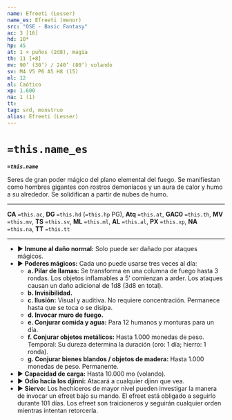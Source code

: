 ```yaml
---
name: Efreeti (Lesser)
name_es: Efreeti (menor)
src: "OSE - Basic Fantasy"
ac: 3 [16]
hd: 10*
hp: 45
at: 1 × puños (2d8), magia
th: 11 [+8]
mv: 90’ (30’) / 240’ (80’) volando
sv: M4 V5 P6 A5 H8 (15)
ml: 12
al: Caótico
xp: 1.600
na: 1 (1)
tt: 
tag: srd, monstruo
alias: Efreeti (Lesser)
---
```

# `=this.name_es` 

**_`=this.name`_**

Seres de gran poder mágico del plano elemental del fuego. Se manifiestan como hombres gigantes con rostros demoníacos y un aura de calor y humo a su alrededor. Se solidifican a partir de nubes de humo.

---
**CA** `=this.ac`, **DG** `=this.hd` (`=this.hp` PG), **Atq** `=this.at`, **GAC0** `=this.th`, **MV** `=this.mv`, **TS** `=this.sv`, **ML** `=this.ml`, **AL** `=this.al`, **PX** `=this.xp`, **NA** `=this.na`, **TT** `=this.tt`

---

- ▶ **Inmune al daño normal:** Solo puede ser dañado por ataques mágicos. 
- ▶ **Poderes mágicos:** Cada uno puede usarse tres veces al día:
	- **a. Pilar de llamas:** Se transforma en una columna de fuego hasta 3 rondas. Los objetos inflamables a 5’ comienzan a arder. Los ataques causan un daño adicional de 1d8 (3d8 en total).
	- **b. Invisibilidad.**
	- **c. Ilusión:** Visual y auditiva. No requiere concentración. Permanece hasta que se toca o se disipa.
	- **d. Invocar muro de fuego.**
	- **e. Conjurar comida y agua:** Para 12 humanos y monturas para un día.
	- **f. Conjurar objetos metálicos:** Hasta 1.000 monedas de peso. Temporal: Su dureza determina la duración (oro: 1 día; hierro: 1 ronda).
	- **g. Conjurar bienes blandos / objetos de madera:** Hasta 1.000 monedas de peso. Permanente. 
- ▶ **Capacidad de carga:** Hasta 10.000 mo (volando). 
- ▶ **Odio hacia los djinni:** Atacará a cualquier djinn que vea. 
- ▶ **Siervo:** Los hechiceros de mayor nivel pueden investigar la manera de invocar un efreet bajo su mando. El efreet está obligado a seguirlo durante 101 días. Los efreet son traicioneros y seguirán cualquier orden mientras intentan retorcerla.